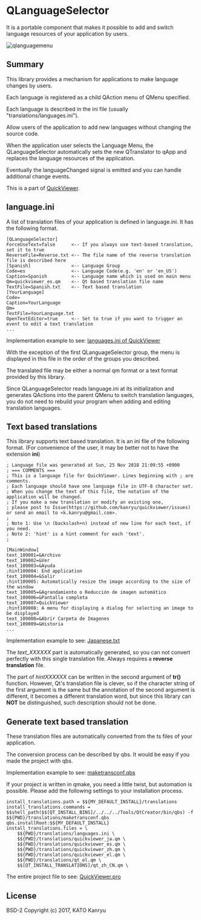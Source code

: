 # QLanguageSelector
It is a portable component that makes it possible to add and switch language resources of your application by users.

![qlanguagemenu](https://user-images.githubusercontent.com/759165/49052552-b3479e00-f22f-11e8-87e3-e1568d29413d.png)

## Summary

This library provides a mechanism for applications to make language changes by users.

Each language is registered as a child QAction menu of QMenu specified.

Each language is described in the ini file (usually "translations/languages.ini").

Allow users of the application to add new languages without changing the source code.

When the application user selects the Language Menu,
 the QLanguageSelector automatically sets the new QTranslator
 to qApp and replaces the language resources of the application.

Eventually the languageChanged signal is emitted and you can handle additional change events.


This is a part of [QuickViewer](https://github.com/kanryu/quickviewer).

## language.ini

A list of translation files of your application is defined in language.ini. It has the following format.

```
[QLanguageSelector]
ForceUseText=false      <-- If you always use text-based translation, set it to true
ReverseFile=Reverse.txt <-- The file name of the reverse translation file is described here
[Spanish]               <-- Language Group
Code=es                 <-- Language Code(e.g. 'en' or 'en_US')
Caption=Spanish         <-- Language name which is used on main menu
Qm=quickviewer_es.qm    <-- Qt based translation file name
TextFile=Spanish.txt    <-- Text based translation
[YourLanguage]
Code=
Caption=YourLanguage
Qm=
TextFile=YourLanguage.txt
OpenTextEditor=true     <-- Set to true if you want to trigger an event to edit a text translation
...
```

Implementation example to see: [languages.ini of QuickViewer](https://github.com/kanryu/quickviewer/blob/master/QuickViewer/translations/languages.ini)

With the exception of the first QLanguageSelector group, the menu is displayed in this file in the order of the groups you described.

The translated file may be either a normal qm format or a text format provided by this library.

Since QLanguageSelector reads language.ini at its initialization and generates QActions into the parent QMenu to switch translation languages, you do not need to rebuild your program when adding and editing translation languages.

## Text based translations

This library supports text based translation. It is an ini file of the following format. (For convenience of the user, it may be better not to have the extension **ini**)

```
; Language file was generated at Sun, 25 Nov 2018 21:09:55 +0900
; === COMMENTS ===
; This is a language file for QuickViewer. Lines beginning with ; are comments.
; Each language should have one language file in UTF-8 character set.
; When you change the text of this file, the notation of the application will be changed.
; If you make a new translation or modify an existing one,
; please post to Issue(https://github.com/kanryu/quickviewer/issues) or send an email to <k.kanryu@gmail.com>.
; 
; Note 1: Use \n (backslash+n) instead of new line for each text, if you need.
; Note 2: 'hint' is a hint comment for each 'text'.
; 

[MainWindow]
text_109001=&Archivo
text_109002=&Ver
text_109003=&Ayuda
;hint109004: End application
text_109004=&Salir
;hint109005: Automatically resize the image according to the size of the window
text_109005=&Agrandamiento o Reducción de imagen automático
text_109006=&Pantalla completa
text_109007=QuickViewer
;hint109008: A menu for displaying a dialog for selecting an image to be displayed
text_109008=&Abrir Carpeta de Imagenes
text_109009=&Historia
...
```

Implementation example to see: [Japanese.txt](https://gist.github.com/kanryu/e935cd60afbd0f7f770755dd1113ff99)

The *text_XXXXXX* part is automatically generated, so you can not convert perfectly with this single translation file. Always requires a **reverse translation** file.

The part of *hintXXXXXX* can be written in the second argument of **tr()** function. However, Qt's translation file is clever, so if the character string of the first argument is the same but the annotation of the second argument is different, it becomes a different translation word, but since this library can **NOT** be distinguished, such description should not be done.

## Generate text based translation

These translation files are automatically converted from the ts files of your application.

The conversion process can be described by qbs. It would be easy if you made the project with qbs.

Implementation example to see: [maketransconf.qbs](https://github.com/kanryu/quickviewer/blob/master/QuickViewer/translations/maketransconf.qbs)


If your project is written in qmake, you need a little twist, but automation is possible. Please add the following settings to your installation process.


    install_translations.path = $${MY_DEFAULT_INSTALL}/translations
    install_translations.commands = $$shell_path($$[QT_INSTALL_BINS]/../../../Tools/QtCreator/bin/qbs) -f $${PWD}/translations/maketransconf.qbs qbs.installRoot:$${MY_DEFAULT_INSTALL}
    install_translations.files = \
        $${PWD}/translations/languages.ini \
        $${PWD}/translations/quickviewer_ja.qm \
        $${PWD}/translations/quickviewer_es.qm \
        $${PWD}/translations/quickviewer_zh.qm \
        $${PWD}/translations/quickviewer_el.qm \
        $${PWD}/translations/qt_el.qm \
        $$[QT_INSTALL_TRANSLATIONS]/qt_zh_CN.qm \

The entire project file to see: [QuickViewer.pro](https://github.com/kanryu/quickviewer/blob/master/QuickViewer/QuickViewer.pro)

## License
BSD-2
Copyright (c) 2017, KATO Kanryu


